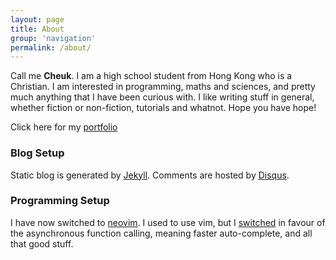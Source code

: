 ```yaml
---
layout: page
title: About
group: 'navigation'
permalink: /about/
---
```


Call me **Cheuk**. I am a high school student from Hong Kong who is a Christian.
I am interested in programming, maths and sciences, and pretty much anything
that I have been curious with. I like writing stuff in general, whether fiction
or non-fiction, tutorials and whatnot. Hope you have hope!

Click here for my [portfolio][portfolio]


### Blog Setup

Static blog is generated by [Jekyll][jekyll]. Comments are hosted by
[Disqus][disqus].


### Programming Setup

I have now switched to [neovim][nvim]. I used to use vim, but I [switched][swch]
in favour of the asynchronous function calling, meaning faster auto-complete,
and all that good stuff.

[portfolio]: /portfolio.html
[jekyll]: https://www.github.com/jekyll/jekyll
[disqus]: http://www.disqus.com
[nvim]: https://neovim.io
[swch]: /arch-linux/2016/01/15/arch-d4.html
